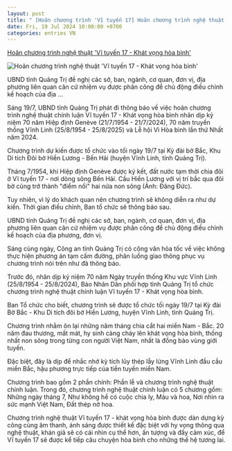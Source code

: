 ```yaml
---
layout: post
title: " [Hoãn chương trình 'Vĩ tuyến 17] Hoãn chương trình nghệ thuật 'Vĩ tuyến 17 - Khát vọng hòa bình'"
date: Fri, 19 Jul 2024 10:00:00 +0700
categories: entries VN
---
```

[Hoãn chương trình nghệ thuật 'Vĩ tuyến 17 - Khát vọng hòa bình'](https://dantri.com.vn/giai-tri/hoan-chuong-trinh-nghe-thuat-vi-tuyen-17-khat-vong-hoa-binh-20240719102109065.htm)

![Hoãn chương trình nghệ thuật 'Vĩ tuyến 17 - Khát vọng hòa bình'](https://cdn1.dantri.com.vn/HMftmAd-peF3syiRs-PyBn5LKNk=/zoom/1200_630/2024/07/19/doi-bo-hien-luong-ruc-ro-truoc-ngay-hoi-thong-nhat-1-1651048340382-crop-1721359357061.jpeg)

UBND tỉnh Quảng Trị đề nghị các sở, ban, ngành, cơ quan, đơn vị, địa phương liên quan căn cứ nhiệm vụ được phân công để chủ động điều chỉnh kế hoạch của địa ...

Sáng 19/7, UBND tỉnh Quảng Trị phát đi thông báo về việc hoãn chương trình nghệ thuật chính luận Vĩ tuyến 17 - Khát vọng hòa bình nhân dịp kỷ niệm 70 năm Hiệp định Genève (21/7/1954 - 21/7/2024), 70 năm truyền thống Vĩnh Linh (25/8/1954 - 25/8/2025) và Lễ hội Vì Hòa bình lần thứ Nhất năm 2024.

Chương trình dự kiến được tổ chức vào tối ngày 19/7 tại Kỳ đài bờ Bắc, Khu Di tích Đôi bờ Hiền Lương - Bến Hải (huyện Vĩnh Linh, tỉnh Quảng Trị).

Tháng 7/1954, khi Hiệp định Genève được ký kết, đất nước tạm thời chia đôi ở Vĩ tuyến 17 - nơi dòng sông Bến Hải. Cầu Hiền Lương với vị trí bắc qua đôi bờ cũng trở thành "điểm nối" hai nửa non sông (Ảnh: Đăng Đức).

Tuy nhiên, vì lý do khách quan nên chương trình sẽ không diễn ra như dự kiến. Thời gian điều chỉnh, Ban tổ chức sẽ thông báo sau.

UBND tỉnh Quảng Trị đề nghị các sở, ban, ngành, cơ quan, đơn vị, địa phương liên quan căn cứ nhiệm vụ được phân công để chủ động điều chỉnh kế hoạch của địa phương, đơn vị.

Sáng cùng ngày, Công an tỉnh Quảng Trị có công văn hỏa tốc về việc không thực hiện phương án tạm cấm đường, phân luồng giao thông phục vụ chương trình nói trên như đã thông báo.

Trước đó, nhân dịp kỷ niệm 70 năm Ngày truyền thống Khu vực Vĩnh Linh (25/8/1954 - 25/8/2024), Báo Nhân Dân phối hợp tỉnh Quảng Trị tổ chức chương trình nghệ thuật chính luận Vĩ tuyến 17 - Khát vọng hòa bình.

Ban Tổ chức cho biết, chương trình sẽ được tổ chức tối ngày 19/7 tại Kỳ đài Bờ Bắc - Khu Di tích đôi bờ Hiền Lương, huyện Vĩnh Linh, tỉnh Quảng Trị.

Chương trình nhằm ôn lại những năm tháng chia cắt hai miền Nam - Bắc. 20 năm đau thương, mất mát, hy sinh càng cháy lên khát vọng hòa bình, thống nhất non sông trong từng con người Việt Nam, nhất là đồng bào vùng giới tuyến.

Đặc biệt, đây là dịp để nhắc nhớ kỳ tích lũy thép lẫy lừng Vĩnh Linh đầu cầu miền Bắc, hậu phương trực tiếp của tiền tuyến miền Nam.

Chương trình bao gồm 2 phần chính: Phần lễ và chương trình nghệ thuật chính luận. Trong đó, chương trình nghệ thuật chính luận có 5 chương gồm: Những ngày tháng 7, Như không hề có cuộc chia ly, Máu và hoa, Nơi nhìn ra sức mạnh Việt Nam, Đất thép nở hoa.

Chương trình nghệ thuật Vĩ tuyến 17 - khát vọng hòa bình được dàn dựng kỳ công cùng âm thanh, ánh sáng được thiết kế đặc biệt với hy vọng thông qua nghệ thuật, khán giả sẽ có cái nhìn cụ thể hơn, ấn tượng và đầy cảm xúc, để Vĩ tuyến 17 sẽ được kể tiếp câu chuyện hòa bình cho những thế hệ tương lai.

